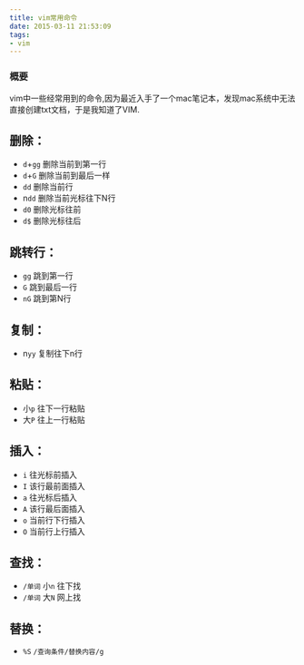```yaml
---
title: vim常用命令
date: 2015-03-11 21:53:09
tags:
- vim
---
```


### 概要
vim中一些经常用到的命令,因为最近入手了一个mac笔记本，发现mac系统中无法直接创建txt文档，于是我知道了VIM.

## 删除：
* `d`+`gg` 删除当前到第一行
* `d`+`G`  删除当前到最后一样
* `dd`   删除当前行
* n`dd`  删除当前光标往下N行
* `d0`   删除光标往前
* `d$`   删除光标往后


## 跳转行：

* `gg`   跳到第一行
* `G`    跳到最后一行
* `nG`   跳到第N行

## 复制：

* n`yy`  复制往下n行
 
## 粘贴：

* 小`p`  往下一行粘贴
* 大`P`    往上一行粘贴

## 插入：

* `i`    往光标前插入
* `I`    该行最前面插入
* `a`    往光标后插入
* `A`    该行最后面插入
* `o`    当前行下行插入
* `O`    当前行上行插入

## 查找：

*  `/单词` 小`n`  往下找
* `/单词` 大`N`  网上找

## 替换：
* `%S` `/查询条件/替换内容/g`
